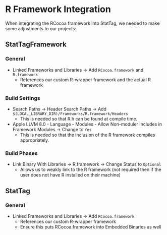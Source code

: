 # R Framework Integration
When integrating the RCocoa framework into StatTag, we needed to make some adjustments to our projects:

## StatTagFramework

### General
* Linked Frameworks and Libraries -> Add `RCocoa.framework` and `R.framework`
	* References our custom R-wrapper framework and the actual R framework

### Build Settings
* Search Paths -> Header Search Paths -> Add `$(LOCAL_LIBRARY_DIR)/Frameworks/R.framework/Headers`
	* This is needed so that R.h can be found at compile time.
* Apple LLVM 8.0 - Language - Modules - Allow Non-moduler Includes in Framework Modules -> Change to `Yes`
	* This is needed so that the inclusion of the R framework compiles appropriately.

### Build Phases
* Link Binary With Libraries -> R.framework -> Change Status to `Optional`
	* Allows us to weakly link to the R framework (not required then if the user does not have R installed on their machine)


## StatTag
### General
* Linked Frameworks and Libraries -> Add `RCocoa.framework`
	* References our custom R-wrapper framework
	* Ensure this puts RCocoa.framework into Embedded Binaries as well
